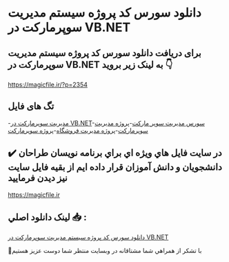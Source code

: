 # دانلود سورس کد پروژه سیستم مدیریت سوپرمارکت در VB.NET

## برای دریافت دانلود سورس کد پروژه سیستم مدیریت سوپرمارکت در VB.NET به لینک زیر بروید 👇

https://magicfile.ir/?p=2354

## تگ های فایل

-[مدیریت سوپرمارکت در VB.NET](https://magicfile.ir/product/%d9%be%d8%b1%d9%88%da%98%d9%87-%d8%b3%db%8c%d8%b3%d8%aa%d9%85-%d9%85%d8%af%db%8c%d8%b1%db%8c%d8%aa-%d8%b3%d9%88%d9%be%d8%b1%d9%85%d8%a7%d8%b1%da%a9%d8%aa-%d8%af%d8%b1-vb-net/)-[سورس مدیریت سوپر مارکت](https://magicfile.ir/product/%d9%be%d8%b1%d9%88%da%98%d9%87-%d8%b3%db%8c%d8%b3%d8%aa%d9%85-%d9%85%d8%af%db%8c%d8%b1%db%8c%d8%aa-%d8%b3%d9%88%d9%be%d8%b1%d9%85%d8%a7%d8%b1%da%a9%d8%aa-%d8%af%d8%b1-vb-net/)-[پروژه مدیریت سوپرمارکت](https://magicfile.ir/product/%d9%be%d8%b1%d9%88%da%98%d9%87-%d8%b3%db%8c%d8%b3%d8%aa%d9%85-%d9%85%d8%af%db%8c%d8%b1%db%8c%d8%aa-%d8%b3%d9%88%d9%be%d8%b1%d9%85%d8%a7%d8%b1%da%a9%d8%aa-%d8%af%d8%b1-vb-net/)-[پروژه مدیریت فروشگاه](https://magicfile.ir/product/%d9%be%d8%b1%d9%88%da%98%d9%87-%d8%b3%db%8c%d8%b3%d8%aa%d9%85-%d9%85%d8%af%db%8c%d8%b1%db%8c%d8%aa-%d8%b3%d9%88%d9%be%d8%b1%d9%85%d8%a7%d8%b1%da%a9%d8%aa-%d8%af%d8%b1-vb-net/)-[پروژه سوپرمارکت](https://magicfile.ir/product/%d9%be%d8%b1%d9%88%da%98%d9%87-%d8%b3%db%8c%d8%b3%d8%aa%d9%85-%d9%85%d8%af%db%8c%d8%b1%db%8c%d8%aa-%d8%b3%d9%88%d9%be%d8%b1%d9%85%d8%a7%d8%b1%da%a9%d8%aa-%d8%af%d8%b1-vb-net/)

## ✔️ در سايت فايل هاي ويژه اي براي برنامه نويسان طراحان دانشجويان و دانش آموزان قرار داده ايم از بقيه فايل سايت نيز ديدن فرماييد

https://magicfile.ir


## لينک دانلود اصلي 📥 :

[دانلود سورس کد پروژه سیستم مدیریت سوپرمارکت در VB.NET](https://magicfile.ir/product/%d9%be%d8%b1%d9%88%da%98%d9%87-%d8%b3%db%8c%d8%b3%d8%aa%d9%85-%d9%85%d8%af%db%8c%d8%b1%db%8c%d8%aa-%d8%b3%d9%88%d9%be%d8%b1%d9%85%d8%a7%d8%b1%da%a9%d8%aa-%d8%af%d8%b1-vb-net/) 


🙏با تشکر از همراهي شما مشتاقانه در وبسایت منتظر شما دوست عزیز هستیم

